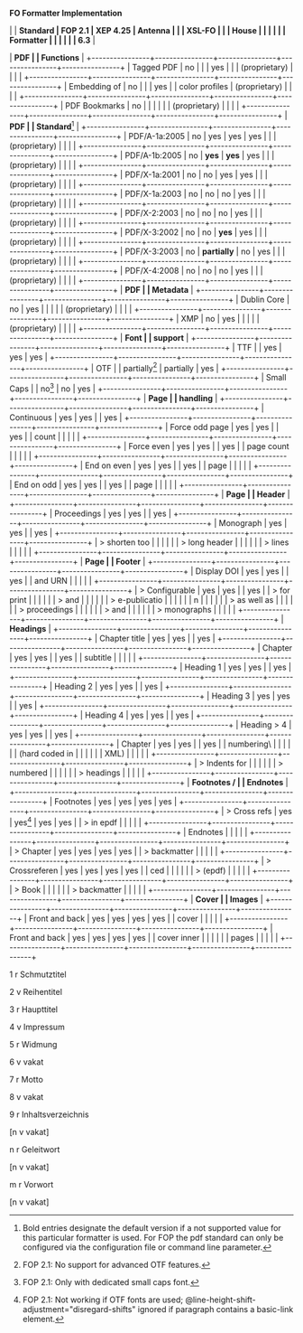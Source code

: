 **FO Formatter Implementation**


|                | **Standard     | **FOP 2.1**    | **XEP 4.25**   | **Antenna      |
|                | XSL-FO**       |                |                | House          |
|                |                |                |                | Formatter      |
|                |                |                |                | 6.3**          |

| **PDF          |
| Functions**    |
+----------------+----------------+----------------+----------------+----------------+
| Tagged PDF     | no             |                |                | yes            |
|                | (proprietary)  |                |                |                |
+----------------+----------------+----------------+----------------+----------------+
| Embedding of   | no             |                |                | yes            |
| color profiles | (proprietary)  |                |                |                |
+----------------+----------------+----------------+----------------+----------------+
| PDF Bookmarks  | no             |                |                |                |
|                | (proprietary)  |                |                |                |
+----------------+----------------+----------------+----------------+----------------+
| **PDF          |
| Standard**[^1] |
+----------------+----------------+----------------+----------------+----------------+
| PDF/A-1a:2005  | no             | yes            | yes            | yes            |
|                | (proprietary)  |                |                |                |
+----------------+----------------+----------------+----------------+----------------+
| PDF/A-1b:2005  | no             | **yes**        | **yes**        | yes            |
|                | (proprietary)  |                |                |                |
+----------------+----------------+----------------+----------------+----------------+
| PDF/X-1a:2001  | no             | no             | yes            | yes            |
|                | (proprietary)  |                |                |                |
+----------------+----------------+----------------+----------------+----------------+
| PDF/X-1a:2003  | no             | no             | no             | yes            |
|                | (proprietary)  |                |                |                |
+----------------+----------------+----------------+----------------+----------------+
| PDF/X-2:2003   | no             | no             | no             | yes            |
|                | (proprietary)  |                |                |                |
+----------------+----------------+----------------+----------------+----------------+
| PDF/X-3:2002   | no             | no             | **yes**        | yes            |
|                | (proprietary)  |                |                |                |
+----------------+----------------+----------------+----------------+----------------+
| PDF/X-3:2003   | no             | **partially**  | no             | yes            |
|                | (proprietary)  |                |                |                |
+----------------+----------------+----------------+----------------+----------------+
| PDF/X-4:2008   | no             | no             | no             | yes            |
|                | (proprietary)  |                |                |                |
+----------------+----------------+----------------+----------------+----------------+
| **PDF          |
| Metadata**     |
+----------------+----------------+----------------+----------------+----------------+
| Dublin Core    | no             | yes            |                |                |
|                | (proprietary)  |                |                |                |
+----------------+----------------+----------------+----------------+----------------+
| XMP            | no             | yes            |                |                |
|                | (proprietary)  |                |                |                |
+----------------+----------------+----------------+----------------+----------------+
| **Font         |
| support**      |
+----------------+----------------+----------------+----------------+----------------+
| TTF            |                | yes            | yes            | yes            |
+----------------+----------------+----------------+----------------+----------------+
| OTF            |                | partially[^2]  | partially      | yes            |
+----------------+----------------+----------------+----------------+----------------+
| Small Caps     |                | no[^3]         | no             | yes            |
+----------------+----------------+----------------+----------------+----------------+
| **Page         |
| handling**     |
+----------------+----------------+----------------+----------------+----------------+
| Continuous     | yes            | yes            |                | yes            |
+----------------+----------------+----------------+----------------+----------------+
| Force odd page | yes            | yes            |                | yes            |
| count          |                |                |                |                |
+----------------+----------------+----------------+----------------+----------------+
| Force even     | yes            | yes            |                | yes            |
| page count     |                |                |                |                |
+----------------+----------------+----------------+----------------+----------------+
| End on even    | yes            | yes            |                | yes            |
| page           |                |                |                |                |
+----------------+----------------+----------------+----------------+----------------+
| End on odd     | yes            | yes            |                | yes            |
| page           |                |                |                |                |
+----------------+----------------+----------------+----------------+----------------+
| **Page         |
| Header**       |
+----------------+----------------+----------------+----------------+----------------+
| Proceedings    | yes            | yes            |                | yes            |
+----------------+----------------+----------------+----------------+----------------+
| Monograph      | yes            | yes            |                | yes            |
+----------------+----------------+----------------+----------------+----------------+
| > shorten too  |                |                |                |                |
| > long header  |                |                |                |                |
| > lines        |                |                |                |                |
+----------------+----------------+----------------+----------------+----------------+
| **Page         |
| Footer**       |
+----------------+----------------+----------------+----------------+----------------+
| Display DOI    | yes            | yes            |                | yes            |
| and URN        |                |                |                |                |
+----------------+----------------+----------------+----------------+----------------+
| > Configurable | yes            | yes            |                | yes            |
| > for print    |                |                |                |                |
| > and          |                |                |                |                |
| > e-publicatio |                |                |                |                |
| n              |                |                |                |                |
| > as well as   |                |                |                |                |
| > proceedings  |                |                |                |                |
| > and          |                |                |                |                |
| > monographs   |                |                |                |                |
+----------------+----------------+----------------+----------------+----------------+
| **Headings**   |
+----------------+----------------+----------------+----------------+----------------+
| Chapter title  | yes            | yes            |                | yes            |
+----------------+----------------+----------------+----------------+----------------+
| Chapter        | yes            | yes            |                | yes            |
| subtitle       |                |                |                |                |
+----------------+----------------+----------------+----------------+----------------+
| Heading 1      | yes            | yes            |                | yes            |
+----------------+----------------+----------------+----------------+----------------+
| Heading 2      | yes            | yes            |                | yes            |
+----------------+----------------+----------------+----------------+----------------+
| Heading 3      | yes            | yes            |                | yes            |
+----------------+----------------+----------------+----------------+----------------+
| Heading 4      | yes            | yes            |                | yes            |
+----------------+----------------+----------------+----------------+----------------+
| Heading &gt; 4 | yes            | yes            |                | yes            |
+----------------+----------------+----------------+----------------+----------------+
| Chapter        | yes            | yes            |                | yes            |
| numbering\     |                |                |                |                |
| (hard coded in |                |                |                |                |
| XML)           |                |                |                |                |
+----------------+----------------+----------------+----------------+----------------+
| > Indents for  |                |                |                |                |
| > numbered     |                |                |                |                |
| > headings     |                |                |                |                |
+----------------+----------------+----------------+----------------+----------------+
| **Footnotes /  |
| Endnotes**     |
+----------------+----------------+----------------+----------------+----------------+
| Footnotes      | yes            | yes            | yes            | yes            |
+----------------+----------------+----------------+----------------+----------------+
| > Cross refs   | yes            | yes[^4]        | yes            | yes            |
| > in epdf      |                |                |                |                |
+----------------+----------------+----------------+----------------+----------------+
| Endnotes       |                |                |                |                |
+----------------+----------------+----------------+----------------+----------------+
| > Chapter      | yes            | yes            | yes            | yes            |
| > backmatter   |                |                |                |                |
+----------------+----------------+----------------+----------------+----------------+
| > Crossreferen | yes            | yes            | yes            | yes            |
| ced            |                |                |                |                |
| > (epdf)       |                |                |                |                |
+----------------+----------------+----------------+----------------+----------------+
| > Book         |                |                |                |                |
| > backmatter   |                |                |                |                |
+----------------+----------------+----------------+----------------+----------------+
| **Cover        |
| Images**       |
+----------------+----------------+----------------+----------------+----------------+
| Front and back | yes            | yes            | yes            | yes            |
| cover          |                |                |                |                |
+----------------+----------------+----------------+----------------+----------------+
| Front and back | yes            | yes            | yes            | yes            |
| cover inner    |                |                |                |                |
| pages          |                |                |                |                |
+----------------+----------------+----------------+----------------+----------------+

1 r Schmutztitel

2 v Reihentitel

3 r Haupttitel

4 v Impressum

5 r Widmung

6 v vakat

7 r Motto

8 v vakat

9 r Inhaltsverzeichnis

\[n v vakat\]

n r Geleitwort

\[n v vakat\]

m r Vorwort

\[n v vakat\]

[^1]: Bold entries designate the default version if a not supported
    value for this particular formatter is used. For FOP the pdf
    standard can only be configured via the configuration file or
    command line parameter.

[^2]: FOP 2.1: No support for advanced OTF features.

[^3]: FOP 2.1: Only with dedicated small caps font.

[^4]: FOP 2.1: Not working if OTF fonts are used;
    @line-height-shift-adjustment="disregard-shifts" ignored if
    paragraph contains a basic-link element.
